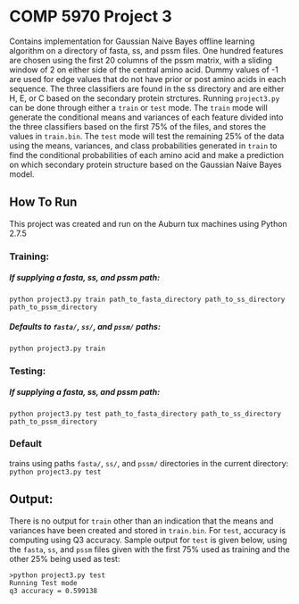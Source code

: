 # COMP 5970 Project 3
Contains implementation for Gaussian Naive Bayes offline learning algorithm on a directory of fasta, ss, and pssm files. One hundred features are chosen using the first 20 columns of the pssm matrix, with a sliding window of 2 on either side of the central amino acid. Dummy values of -1 are used for edge values that do not have prior or post amino acids in each sequence. The three classifiers are found in the ss directory and are either H, E, or C based on the secondary protein strctures. Running `project3.py` can be done through either a `train` or `test` mode. The `train` mode will generate the conditional means and variances of each feature divided into the three classifiers based on the first 75% of the files, and stores the values in `train.bin`. The `test` mode will test the remaining 25% of the data using the means, variances, and class probabilities generated in `train` to find the conditional probabilities of each amino acid and make a prediction on which secondary protein structure based on the Gaussian Naive Bayes model.

## How To Run
This project was created and run on the Auburn tux machines using Python 2.7.5
### Training:
##### If supplying a fasta, ss, and pssm path:
```python project3.py train path_to_fasta_directory path_to_ss_directory path_to_pssm_directory```
##### Defaults to `fasta/`, `ss/`, and `pssm/` paths:
```python project3.py train```

### Testing:
##### If supplying a fasta, ss, and pssm path:
```python project3.py test path_to_fasta_directory path_to_ss_directory path_to_pssm_directory ```
### Default
trains using paths `fasta/`, `ss/`, and `pssm/` directories in the current directory: 
```python project3.py test```

## Output:
There is no output for `train` other than an indication that the means and variances have been created and stored in `train.bin`. For `test`, accuracy is computing using Q3 accuracy. Sample output for `test` is given below, using the `fasta`, `ss`, and `pssm` files given with the first 75% used as training and the other 25% being used as test:

```
>python project3.py test
Running Test mode
q3 accuracy = 0.599138
```
